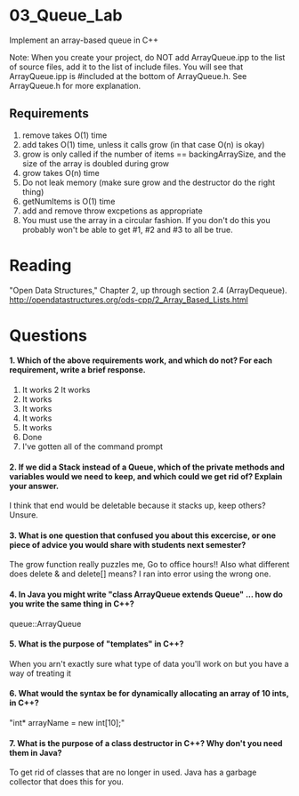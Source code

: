 03_Queue_Lab
============

Implement an array-based queue in C++

Note: When you create your project, do NOT add ArrayQueue.ipp to the list of source files, add it to the list of include files. You will see that ArrayQueue.ipp is #included at the bottom of ArrayQueue.h. See ArrayQueue.h for more explanation.

Requirements
------------

1. remove takes O(1) time
2. add takes O(1) time, unless it calls grow (in that case O(n) is okay)
3. grow is only called if the number of items == backingArraySize, and the size of the array is doubled during grow
4. grow takes O(n) time
5. Do not leak memory (make sure grow and the destructor do the right thing)
6. getNumItems is O(1) time
7. add and remove throw excpetions as appropriate
8. You must use the array in a circular fashion. If you don't do this you probably won't be able to get #1, #2 and #3 to all be true.

Reading
=======
"Open Data Structures," Chapter 2, up through section 2.4 (ArrayDequeue). http://opendatastructures.org/ods-cpp/2_Array_Based_Lists.html

Questions
=========

#### 1. Which of the above requirements work, and which do not? For each requirement, write a brief response.

1. It works
2  It works
3. It works
4. It works
5. It works
6. It works
7. Done
8. I've gotten all of the command prompt

#### 2. If we did a Stack instead of a Queue, which of the private methods and variables would we need to keep, and which could we get rid of? Explain your answer.
I think that end would be deletable because it stacks up, keep others? Unsure.

#### 3. What is one question that confused you about this excercise, or one piece of advice you would share with students next semester?
The grow function really puzzles me, Go to office hours!!
Also what different does delete & and delete[] means? I ran into error using the wrong one.

#### 4. In Java you might write "class ArrayQueue extends Queue" ... how do you write the same thing in C++?
queue::ArrayQueue

#### 5. What is the purpose of "templates" in C++?
When you arn't exactly sure what type of data you'll work on but you have a way of treating it

#### 6. What would the syntax be for dynamically allocating an array of 10 ints, in C++?
"int* arrayName = new int[10];"

#### 7. What is the purpose of a class destructor in C++? Why don't you need them in Java?
To get rid of classes that are no longer in used. Java has a garbage collector that does this for you.